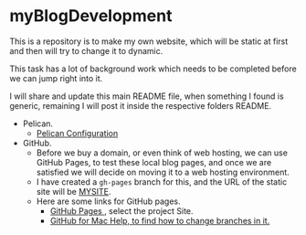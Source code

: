 # myBlogDevelopment
This is a repository is to make my own website, which will be static at first and then will try to change it to dynamic.

This task has a lot of background work which needs to be completed before we can jump right into it.

I will share and update this main README file, when something I found is generic, remaining I will post it inside the respective folders README.


* Pelican.
    - [Pelican Configuration ](Pelican/ReadMe.md)
* GitHub.
    - Before we buy a domain, or even think of web hosting, we can use GitHub Pages, to test these local blog pages, and once we are satisfied we will decide on moving it to a web hosting environment.
    - I have created a `gh-pages` branch for this, and the URL of the static site will be [MYSITE](http://archerimagine.github.io/myBlogDevelopment/mySite/).
    - Here are some links for GitHub pages.
        + [GitHub Pages ](https://pages.github.com/), select the project Site.
        + [GitHub for Mac Help, to find how to change branches in it.](https://help.github.com/categories/github-for-mac/)